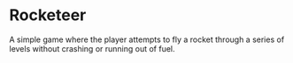 # Rocketeer
A simple game where the player attempts to fly a rocket through a series of levels without crashing or running out of fuel.
